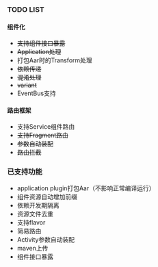 ### TODO LIST

#### 组件化
- ~~支持组件接口暴露~~
- ~~Application处理~~
- 打包Aar时的Transform处理
- ~~依赖传递~~
- ~~混淆处理~~
- ~~variant~~
- EventBus支持

#### 路由框架
- 支持Service组件路由
- ~~支持Fragment路由~~
- ~~参数自动装配~~
- ~~路由拦截~~

### 已支持功能
- application plugin打包Aar（不影响正常编译运行）
- 组件资源自动增加前缀
- 依赖开发期隔离
- 资源文件去重
- 支持flavor
- 简易路由
- Activity参数自动装配
- maven上传
- 组件接口暴露